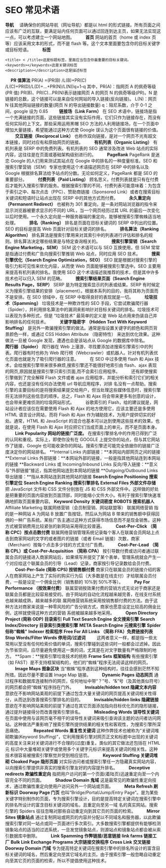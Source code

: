 # SEO 常见术语

**导航**　
请确保你的网站导航（网址导航）都是以 html 的形式链接。所有页面之间应该有广泛的互联，要满足站内任何页面可以通过回连到达主页，如果无法实现这一点，可以考虑建立一个网站地图。
　　
**首页**
网站的首页（home 或 index 页等）应该采用文本的形式，而不是 flash 等。这个文本里面要包含你的目标关键字或目标短语。
　　
**标签**
```
<title> < /title>这是标题标签，里面应当包含你最重要的目标关键词。
<keywords></keywords>这是关键词标签
<description></description>这是描述标签
```
　
**PR 值算法**
PR(A) =(PR(B) /L(B)+PR(C) /L(C)+PR(D)/L(D)+...+PR(N)/L(N))q+1-q
其中，PR(A)：指网页 A 的佩奇等级(PR 值)
PR(B)、PR(C)...PR(N)表示链接网页 A 的网页 N 的佩奇等级(PR)。N 是链接的总数，这个链接可以是来自任何网站的导入链接(反向链接)。
L(N)：网页 N 往其他网站链接的数量(网页 N 的导出链接数量)
q：阻尼系数，介于 0-1 之间，google 设为 0.85
　　
**链接场（Link Farm）**
在 SEO 术语中，链接场是指一个充满链接的页面，这些链接其实没有实际作用，它们只作为链接存在，而没有任何实际的上下文。那些采用运用黑帽 SEO 方法的人利用链接场，在一个页面中增加大量链接，希望能通过这种方式使 Google 误认为这个页面很有链接的价值。
　　
**交互链接（Reciprocal Link）**
也称作双向链接，是对一个网页不光有超文本链接，同时对应有和原始网页的链接。
　　
**有机列表（Organic Listing）**
有机列表是 SERP 中的免费列表。有机列表的 SEO 通常涉及改进 Web 站点的实际内容，这往往是在页面或基础架构级别进行的。
　　
**PageRank**
PageRank 是迷恋 Google 的人们用来测试其站点在 Google 中的排名的一种度量标准。SEO 和搜索引擎营销（SEM）专家也使用这个术语描述网页在 SERP 中的排名以及 Google 根据排名算法给予站点的分数。无论如何定义，PageRank 都是 SEO 的重要部分。
　　
**付费列表（Paid Listing）**
顾名思义，付费列表就是只有在付费后才能列入搜索引擎的服务。根据搜索引擎的不同，付费列表可能意味着：为包含于索引之中、每次点击（PPC）、赞助商链接（Sponsored Link）或者在搜索目标关键词和短语时让站点出现在 SERP 中的其他方式而付费。
　　
**永久重定向（Permanent Redirect）**
也被称为 301 重定向，是一条对网站浏览器的指令来显示浏览器被要求显示的不同的 URL，当一个网页经历过其 URL 的最后一次变化以后时使用。一个永久定向是一种服务器端的重定向，能够被搜索引擎蜘蛛适当地处理。
　　
**排名（Ranking）**
排名是页面在目标关键词的 SERP 中列出的位置。SEO 的目标是提高 Web 页面针对目标关键词的排名。
　　
**排名算法（Ranking Algorithm）**
排名算法是搜索引擎用来对其索引中的列表进行评估和排名的规则。排名算法决定哪些结果是与特定查询相关的。
　　
**搜索引擎营销（Search Engine Marketing，SEM）**
SEM 这个术语可以与 SEO 互换使用，但 SEM 常常是指通过付费和广告向搜索引擎推销 Web 站点，同时应用 SEO 技术。
　　
**搜索引擎优化（Search Engine Optimization，SEO）**
SEO 就是根据对搜索引擎的吸引力和可见性来优化内容，从而使 Web 页面能够被搜索引擎选中。SEO 主要用来提高有机列表的排名。我使用 SEO 这个术语描述我推荐的技术，但是其中许多技术也可以归入 SEM 的范畴。
　　
**搜索引擎结果页面（Search Engine Results Page，SERP）**
SERP 是为特定搜索显示的列表或结果。SERP 有时候定义为搜索引擎结果的安排（placement）。根据本系列的目的，我将其称为页面而不是安排。在 SEO 领域中，在 SERP 中取得良好的表现就是一切。
　　
**垃圾技术（Spamming）**
垃圾技术是一种欺诈性的 SEO 手段，它尝试欺骗爬行器（Spider），并利用排名算法中的漏洞来影响针对目标关键词的排名。垃圾技术可以表现为多种形式，但是 “垃圾技术” 最简单的定义是 Web 站点用来伪装自己并影响排名的任何技术。
　　
**关键字隐密字 （Hidden Text With Keyword Stuffing）**
是另外一欺骗搜索引擎的做法。通常是指设置关键字的颜色和网页背景颜色一样，或通过 CSS Hidden Attribute （隐密特性） 来达到优化效果。这种做法一旦被 Google 发现，遭遇也会是该站点从 Google 的数据库中除名。
　　
**爬行器（Spider）**
爬行器在 Web 上漫游，寻找要添加进搜索引擎索引中的列表。爬行器有时也称为 Web 爬行榜（Webcrawler）或机器人。针对有机列表优化页面也就是为了吸引爬行器的注意。
　　
在 SEO 中过多使用 flash 和 Ajax 技术，会给搜索引擎带来很多麻烦,搜索引擎还不能很好地索引由 flash、ajax 表现的网页,原因就是搜索引擎只索引页面,而不会索引应用程序。
　　
还有即使搜索引擎做到了完全解释 Flash 文件或者 ajax 应用程序，并能分析和索引它们的相关内容，也还是没有任何办法使用 url 导航应用程序，对排 名没有一点帮助。搜索引擎的主要目标的是将搜索结果提交给用户，但当处理这些媒体信息时，搜索引擎将无法排列这些信息的顺序。总之，Flash 和 Ajax 将会带来更多有创意的设计，也会带来更难侦测的垃圾网站形式。
　　
谷歌索引的 Flash，给的建议就是，网站设计者应该仅在需要使用 Flash 和 Ajax 的地方使用它，应该主要还是多使用 HTML 语言设计网站，而将 Flash 和 Ajax 作为辅助技术，为用户提供切实的好处。通常，HTML 和 JavaScript 的混合也基本可以达到使用这些技术的效果。也就是说，在使用 Flash 和 Ajax 时应把它们当成页面上的单元，而不是页面本身。
　　
**Link Popularity 网站的链接广泛度。**
在搜索引擎排名中的作用已得到广泛的认同和重视。实际上，即使你没有在 GOOGLE 上提交你的站点，但与其它网站作了链接，Google 也可能收录你的网站。搜索引擎还可能完全依据你的链接广泛度决定你的网站排名。
**Internal Links 内部链接：**本网站内部网页之间的链接
**External Links 外部链接：**本网站外部的链接，一般是指其他网站连到本网站的链接
**Backward Links 或 Incoming/Inbound Links 反向/导入链接：**意义与“外部链接”接近，指其他网站连到本网站的链接
**Outgoing/Outbound Links 导出链接：**指从本网站连到其他网站的链接
**Search Engine Positioning 搜索引擎定位**
**Search Engine Ranking 搜索引擎排名**
**External Files 外部文件存储**
把 JavaScript 文件和 CSS 文件分别放在 JS 和 CSS 外部文件中。这样做的好处是把重要的页面内容放到页面顶部，同时能缩小文件大小。有利于搜索引擎快速准确地抓取页面重要内容。
**Keyword Density 关键词密度**
**ROBOTS 搜索机器人**
Affiliate Marketing 联属网络营销（会员制营销、网站联盟等）
联属网络营销 指的是一种网站 A 为网站 B 放置广告按钮，然后从为网站 B 带来的销售额中获得回佣的一种广告系统。某些广告主通过这种方式获得市场信息而不是现金销售。这种方式被营销费用比较紧张的新网站采用得比较普遍。
　　
**Cost-Per-Click （简称 CPC）按点击数付费**
联属网络营销管理系统记录每个客人在联属会员网站上点击到商家网站的文字的或者图片的链接（或者 Email 链接）次数，商家（Merchant）按每个点击多少钱的方式支付广告费。
　　
**Cost-Per-Lead （简称 CPL）或 Cost-Per-Acquisition （简称 CPA）**
按引导数付费或访问者通过联属会员的链接进入商家网站后，如果填写并提交了某个表单，管理系统就会产生一个对应给这个联属会员的引导（Lead）记录，商家按引导记录数给会员付费。
　　
**Cost-Per-Sale (简称 CPS) 按销售额付费**
商家只在联属会员的链接介绍的客人在商家网站上产生了实际的购买行为后（大多数是在线支付）才给联属会员付费，一般是设定一个佣金比例（销售额的 10%到 50%不等）。
　　
**Pay For Performance （按效果付费）**
联属营销按效果付费的营销方式无论对于商家还是联属会员都是比较容易接受的。由于网站的自动化流程越来越完善，在线支付系统也越来越成熟，越来越多的联 属网络营销系统采用按销售额付费的方法。由于这种方法对商家来说是一种零风险的广告分销方式，商家也愿意设定比较高的佣金比例，这样就使得这种方式的营销 系统被越来越多地采用。
　　
**Open Directory Project (简称 ODP) 目录索引**
**Full Text Search Engine 全文搜索引擎**
**Search Index/Directory 目录索引类搜索引擎**
**META Search Engine 元搜索引擎**
**Spider 俗称“蜘蛛”**
**Indexer 检索程序**
**Free For All Links （简称 FFA）免费链接列表**
**Stop Words/Filter Words 停用词/过滤词**
　　
这两者意义一样，都是指一些太常用以至没有任何检索价值的单词，搜索引擎碰到这些词时一般都会过滤掉。因此为节省空间，应尽量避免使用这一类的词，尤其是在对文字数量有严格限制的地方。
**Spam：**搜索引擎垃圾技术的统称
**Frame Sets 框架结构**
有些搜索引擎（如 FAST）是不支持框架结构的，他们的“蜘蛛”程序无法阅读这样的网页。
　　
**Image Maps 图象区块**
当“蜘蛛”程序遇到这种结构时，往往会感到茫然不知所措。因此尽量不要设置 Image Map 链接。
　　
**Dynamic Pages 动态网页**
通过程序和数据库连接制作的网页，任何地址中带“？”号、“&”号（及其他类似符号）的网页都会把“蜘蛛”程序挡在门外。
　　
**Invisable/hidden text 隐藏文本内容**
意欲在不影响网站美观的前提下通过包含大量关键词的网页提高关键词相关性得分，从而达到改善搜索引擎排名的目的。
　　
**Invisable/hidden links 隐藏链接**
意欲在不影响网站美观的前提下通过在其它页面添加指向目标优化页的隐形链接，通过提升链接得分而改善搜索引擎排名。
　　
**Misleading Words 误导性关键词**
在页面中使用与该网页毫不相干的误导性关键词来吸引查询该主题的访问者访问网站。这种做法严重影响了搜索引擎所提供结果的相关性和客观性，为搜索引擎所深恶痛绝。
　　
**Repeated Words 重复性关键词**
这种作弊技术也被称为“关键词堆砌欺骗(Keyword Stuffing)”，它利用搜索引擎对网页正文和标题中出现的关键词的高度关注来对关键词进行不合理的(过度)重复。类似的其它做法还包括在 HTML 元 标识中大量堆砌关键字或使用多个关键字元标识来提高关键词的相关性。这种技术很容易被搜索引擎察觉并受到相应惩罚。
　　
**Keyword Stuffing 关键词堆砌**
**Cloaked Page 隐形页面**
对实际访问者或搜索引擎任一方隐藏真实网站内容，以向搜索引擎提供非真实的搜索引擎友好的内容提升排名。
　　
**Deceptive redirects 欺骗性重定向**
指把用户访问的第一个页面(着陆页)迅速重定向至一个内容完全不同的页面。
　　
**Shadow Domain 鬼域**
这是最常见的欺骗性重定向技术，通过欺骗性重定向使用户访问另外一个网站或页面。
　　
**Meta Refresh 刷新标识**
**Doorway Page 门页**
也叫“Bridge/Portal/Jump/Entry Page”。是为某些关键字特别制作的页面，专为搜索引擎设计，目的是提高特定关键词在搜索引擎中的排名所设计的富含目标关键词的域名，且重定向至另一域 名的真实网站。搜索引擎的 Spiders 往往忽略对那些自动重定向到其它页的页面的检索。
　　
**Mirror Sites 镜象站点**
通过复制网站或网页的内容并分配以不同域名和服务器，以此欺骗搜索引擎对同一站点或同一页面进行多次索引。大多数搜索引擎都提供有能够检测镜象站点的适当的过滤系统，一旦发觉镜象站点，则源站点和镜象站点都会被从索引数据库中删除。
　　
**Link Spamming 作弊链接/恶意链接**
**link farms 链接工厂**
**Bulk Link Exchange Programs 大宗链接交换程序**
**Cross Link 交叉链接**
**Doorway Domain 门域**
专为提高特定关键词在搜索引擎中的排名所设计的富含目标关键词的域名，然后重定向至其它域名的主页。由于搜索引擎一般忽略自动重定向至其它页的页面的检索，所以不提倡使用这种技术。
